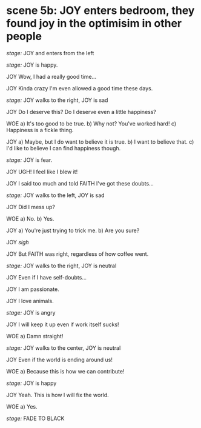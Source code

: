 # scene 5b: JOY enters bedroom, they found joy in the optimisim in other people

*stage:* JOY and enters from the left

*stage:* JOY is happy.

JOY
Wow, I had a really good time...

JOY
Kinda crazy I'm even allowed a good time these days.

*stage:* JOY walks to the right, JOY is sad

JOY
Do I deserve this? Do I deserve even a little happiness?

WOE
a) It's too good to be true.
b) Why not? You've worked hard!
c) Happiness is a fickle thing.

JOY
a) Maybe, but I do want to believe it is true.
b) I want to believe that.
c) I'd like to believe I can find happiness though.

*stage:* JOY is fear.

JOY
UGH! I feel like I blew it!

JOY
I said too much and told FAITH I've got these doubts...

*stage:* JOY walks to the left, JOY is sad

JOY
Did I mess up?

WOE
a) No.
b) Yes.

JOY
a) You're just trying to trick me.
b) Are you sure?

JOY
*sigh*

JOY
But FAITH was right, regardless of how coffee went.

*stage:* JOY walks to the right, JOY is neutral

JOY
Even if I have self-doubts...

JOY
I am passionate.

JOY
I love animals.

*stage:* JOY is angry

JOY
I will keep it up even if work itself sucks!

WOE
a) Damn straight!

*stage:* JOY walks to the center, JOY is neutral

JOY
Even if the world is ending around us!

WOE
a) Because this is how we can contribute!

*stage:* JOY is happy

JOY
Yeah. This is how I will fix the world.

WOE
a) Yes.

*stage:* FADE TO BLACK
